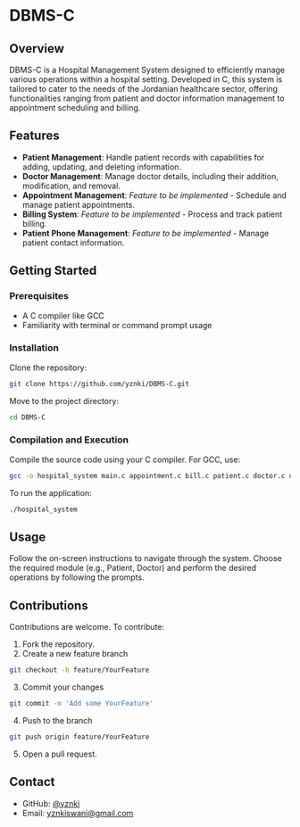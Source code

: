 # DBMS-C

## Overview
DBMS-C is a Hospital Management System designed to efficiently manage various operations within a hospital setting. Developed in C, this system is tailored to cater to the needs of the Jordanian healthcare sector, offering functionalities ranging from patient and doctor information management to appointment scheduling and billing.

## Features
- **Patient Management**: Handle patient records with capabilities for adding, updating, and deleting information.
- **Doctor Management**: Manage doctor details, including their addition, modification, and removal.
- **Appointment Management**: _Feature to be implemented_ - Schedule and manage patient appointments.
- **Billing System**: _Feature to be implemented_ - Process and track patient billing.
- **Patient Phone Management**: _Feature to be implemented_ - Manage patient contact information.

## Getting Started
### Prerequisites
- A C compiler like GCC
- Familiarity with terminal or command prompt usage

### Installation
Clone the repository:
```bash
git clone https://github.com/yznki/DBMS-C.git
```
Move to the project directory:
```bash
cd DBMS-C
```

### Compilation and Execution
Compile the source code using your C compiler. For GCC, use:
```bash
gcc -o hospital_system main.c appointment.c bill.c patient.c doctor.c utils.c -I .
```
To run the application:
```bash
./hospital_system
```

## Usage
Follow the on-screen instructions to navigate through the system. Choose the required module (e.g., Patient, Doctor) and perform the desired operations by following the prompts.

## Contributions
Contributions are welcome. To contribute:
1. Fork the repository.
2. Create a new feature branch
```bash
git checkout -b feature/YourFeature
```
3. Commit your changes
```bash
git commit -m 'Add some YourFeature'
```
4. Push to the branch
```bash
git push origin feature/YourFeature
```
5. Open a pull request.

## Contact
- GitHub: [@yznki](https://github.com/yznki)
- Email: [yznkiswani@gmail.com](mailto:yznkiswani@gmail.com)
